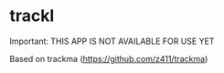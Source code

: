# trackl
Important: THIS APP IS NOT AVAILABLE FOR USE YET

Based on trackma (https://github.com/z411/trackma)